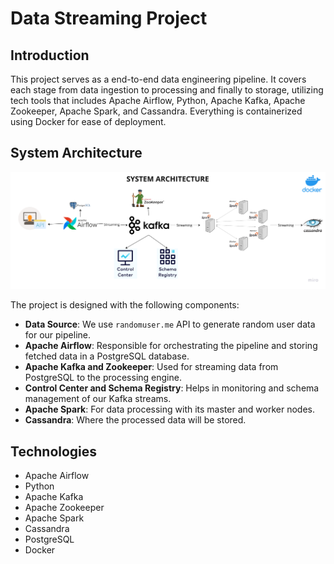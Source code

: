 # Data Streaming Project

## Introduction

This project serves as a end-to-end data engineering pipeline. It covers each stage from data ingestion to processing and finally to storage, utilizing tech tools that includes Apache Airflow, Python, Apache Kafka, Apache Zookeeper, Apache Spark, and Cassandra. Everything is containerized using Docker for ease of deployment.

## System Architecture

![System Architecture](https://github.com/LuccaCoelho/Data-Pipeline-End-End/blob/main/Data%20engineering%20architecture.png)

The project is designed with the following components:

- **Data Source**: We use `randomuser.me` API to generate random user data for our pipeline.
- **Apache Airflow**: Responsible for orchestrating the pipeline and storing fetched data in a PostgreSQL database.
- **Apache Kafka and Zookeeper**: Used for streaming data from PostgreSQL to the processing engine.
- **Control Center and Schema Registry**: Helps in monitoring and schema management of our Kafka streams.
- **Apache Spark**: For data processing with its master and worker nodes.
- **Cassandra**: Where the processed data will be stored.

## Technologies

- Apache Airflow
- Python
- Apache Kafka
- Apache Zookeeper
- Apache Spark
- Cassandra
- PostgreSQL
- Docker
